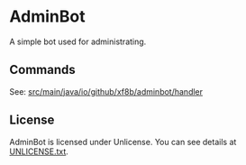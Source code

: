 # AdminBot
A simple bot used for administrating.
## Commands
See: [src/main/java/io/github/xf8b/adminbot/handler](https://github.com/xf8b/AdminBot/branch/master/src/main/java/io/github/xf8b/adminbot/handler)
## License
AdminBot is licensed under Unlicense. You can see details at [UNLICENSE.txt](https://github.com/xf8b/AdminBot/blob/master/UNLICENSE.txt).